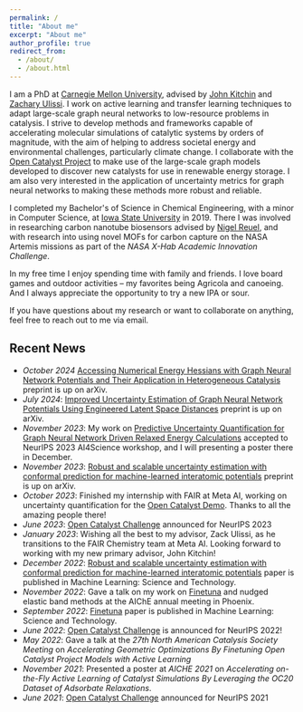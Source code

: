 ```yaml
---
permalink: /
title: "About me"
excerpt: "About me"
author_profile: true
redirect_from: 
  - /about/
  - /about.html
---
```


I am a PhD at [Carnegie Mellon University](https://www.cmu.edu/), advised by [John Kitchin](https://engineering.cmu.edu/directory/bios/kitchin-john.html) and [Zachary Ulissi](https://ulissigroup.cheme.cmu.edu/bio/). I work on active learning and transfer learning techniques to adapt large-scale graph neural networks to low-resource problems in catalysis. I strive to develop methods and frameworks capable of accelerating molecular simulations of catalytic systems by orders of magnitude, with the aim of helping to address societal energy and environmental challenges, particularly climate change. I collaborate with the [Open Catalyst Project](https://opencatalystproject.org/) to make use of the large-scale graph models developed to discover new catalysts for use in renewable energy storage. I am also very interested in the application of uncertainty metrics for graph neural networks to making these methods more robust and reliable. 

I completed my Bachelor's of Science in Chemical Engineering, with a minor in Computer Science, at [Iowa State University](https://www.iastate.edu/) in 2019. There I was involved in researching carbon nanotube biosensors advised by [Nigel Reuel](http://www.reuelgroup.org/), and with research into using novel MOFs for carbon capture on the NASA Artemis missions as part of the *NASA X-Hab Academic Innovation Challenge*.

In my free time I enjoy spending time with family and friends. I love board games and outdoor activities – my favorites being Agricola and canoeing. And I always appreciate the opportunity to try a new IPA or sour.

If you have questions about my research or want to collaborate on anything, feel free to reach out to me via email.

## Recent News

- *October 2024* [Accessing Numerical Energy Hessians with Graph Neural Network Potentials and Their Application in Heterogeneous Catalysis](https://arxiv.org/abs/2410.01650) preprint is up on arXiv.
- *July 2024*: [Improved Uncertainty Estimation of Graph Neural Network Potentials Using Engineered Latent Space Distances](https://arxiv.org/abs/2407.10844) preprint is up on arXiv.
- *November 2023*: My work on [Predictive Uncertainty Quantification for Graph Neural Network Driven Relaxed Energy Calculations](https://openreview.net/pdf?id=rdgB5BqWCw) accepted to NeurIPS 2023 AI4Science workshop, and I will presenting a poster there in December.
- *November 2023*: [Robust and scalable uncertainty estimation with conformal prediction for machine-learned interatomic potentials](https://doi.org/10.48550/arXiv.2208.08337) preprint is up on arXiv.
- *October 2023*: Finished my internship with FAIR at Meta AI, working on uncertainty quantification for the [Open Catalyst Demo](https://open-catalyst.metademolab.com/). Thanks to all the amazing people there!
- *June 2023*: [Open Catalyst Challenge](https://opencatalystproject.org/challenge.html) announced for NeurIPS 2023 
- *January 2023*: Wishing all the best to my advisor, Zack Ulissi, as he transitions to the FAIR Chemistry team at Meta AI. Looking forward to working with my new primary advisor, John Kitchin!
- *December 2022*: [Robust and scalable uncertainty estimation with conformal prediction for machine-learned interatomic potentials](https://doi.org/10.1088/2632-2153/aca7b1) paper is published in Machine Learning: Science and Technology.
- *November 2022*: Gave a talk on my work on [Finetuna](https://doi.org/10.1088/2632-2153/ac8fe0) and nudged elastic band methods at the AIChE annual meeting in Phoenix.
- *September 2022*: [Finetuna](https://doi.org/10.1088/2632-2153/ac8fe0) paper is published in Machine Learning: Science and Technology.
- *June 2022*: [Open Catalyst Challenge](https://opencatalystproject.org/challenge.html) is announced for NeurIPS 2022!
- *May 2022*: Gave a talk at the *27th North American Catalysis Society Meeting* on *Accelerating Geometric Optimizations By Finetuning Open Catalyst Project Models with Active Learning*
- *November 2021*: Presented a poster at *AICHE 2021* on *Accelerating on-the-Fly Active Learning of Catalyst Simulations By Leveraging the OC20 Dataset of Adsorbate Relaxations*.
- *June 2021*: [Open Catalyst Challenge](https://opencatalystproject.org/challenge.html) announced for NeurIPS 2021 

